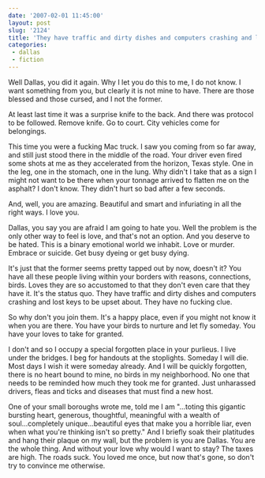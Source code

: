```yaml
---
date: '2007-02-01 11:45:00'
layout: post
slug: '2124'
title: 'They have traffic and dirty dishes and computers crashing and lost keys to be upset about'
categories:
 - dallas
 - fiction
---
```


Well Dallas, you did it again. Why I let you do this to me, I do not know. I want something from you, but clearly it is not mine to have. There are those blessed and those cursed, and I not the former.

At least last time it was a surprise knife to the back. And there was protocol to be followed. Remove knife. Go to court. City vehicles come for belongings.

This time you were a fucking Mac truck. I saw you coming from so far away, and still just stood there in the middle of the road. Your driver even fired some shots at me as they accelerated from the horizon, Texas style. One in the leg, one in the stomach, one in the lung. Why didn't I take that as a sign I might not want to be there when your tonnage arrived to flatten me on the asphalt? I don't know. They didn't hurt so bad after a few seconds.

And, well, you are amazing. Beautiful and smart and infuriating in all the right ways. I love you.

Dallas, you say you are afraid I am going to hate you. Well the problem is the only other way to feel is love, and that's not an option. And you deserve to be hated. This is a binary emotional world we inhabit. Love or murder. Embrace or suicide. Get busy dyeing or get busy dying.

It's just that the former seems pretty tapped out by now, doesn't it? You have all these people living within your borders with reasons, connections, birds. Loves they are so accustomed to that they don't even care that they have it. It's the status quo. They have traffic and dirty dishes and computers crashing and lost keys to be upset about. They have no fucking clue.

So why don't you join them. It's a happy place, even if you might not know it when you are there. You have your birds to nurture and let fly someday. You have your loves to take for granted.

I don't and so I occupy a special forgotten place in your purlieus. I live under the bridges. I beg for handouts at the stoplights. Someday I will die. Most days I wish it were someday already. And I will be quickly forgotten, there is no heart bound to mine, no birds in my neighborhood. No one that needs to be reminded how much they took me for granted. Just unharassed drivers, fleas and ticks and diseases that must find a new host.

One of your small boroughs wrote me, told me I am "...toting this gigantic bursting heart, generous, thoughtful, meaningful with a wealth of soul...completely unique...beautiful eyes that make you a horrible liar, even when what you're thinking isn't so pretty." And I briefly soak their platitudes and hang their plaque on my wall, but the problem is you are Dallas. You are the whole thing. And without your love why would I want to stay? The taxes are high. The roads suck. You loved me once, but now that's gone, so don't try to convince me otherwise.
